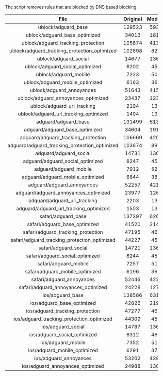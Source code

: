The script removes rules that are blocked by DNS based blocking.


| File | Original | Modified |
|:----:|:-----:|:-----:|
| ublock/adguard_base | 129523 | 59332 |
| ublock/adguard_base_optimized | 34013 | 18134 |
| ublock/adguard_tracking_protection | 105874 | 41355 |
| ublock/adguard_tracking_protection_optimized | 102898 | 8204 |
| ublock/adguard_social | 14677 | 13615 |
| ublock/adguard_social_optimized | 8202 | 4551 |
| ublock/adguard_mobile | 7223 | 5082 |
| ublock/adguard_mobile_optimized | 6163 | 3629 |
| ublock/adguard_annoyances | 51643 | 41579 |
| ublock/adguard_annoyances_optimized | 23437 | 12387 |
| ublock/adguard_url_tracking | 2194 | 1336 |
| ublock/adguard_url_tracking_optimized | 1494 | 1333 |
| adguard/adguard_base | 131499 | 61368 |
| adguard/adguard_base_optimized | 34604 | 19162 |
| adguard/adguard_tracking_protection | 106669 | 42092 |
| adguard/adguard_tracking_protection_optimized | 103674 | 8925 |
| adguard/adguard_social | 14731 | 13674 |
| adguard/adguard_social_optimized | 8247 | 4597 |
| adguard/adguard_mobile | 7912 | 5263 |
| adguard/adguard_mobile_optimized | 6844 | 3803 |
| adguard/adguard_annoyances | 52257 | 42114 |
| adguard/adguard_annoyances_optimized | 23977 | 12680 |
| adguard/adguard_url_tracking | 2203 | 1344 |
| adguard/adguard_url_tracking_optimized | 1503 | 1341 |
| safari/adguard_base | 137297 | 62609 |
| safari/adguard_base_optimized | 41520 | 21434 |
| safari/adguard_tracking_protection | 47195 | 4671 |
| safari/adguard_tracking_protection_optimized | 44227 | 4524 |
| safari/adguard_social | 14721 | 13658 |
| safari/adguard_social_optimized | 8244 | 4584 |
| safari/adguard_mobile | 7257 | 5119 |
| safari/adguard_mobile_optimized | 6196 | 3660 |
| safari/adguard_annoyances | 52446 | 42223 |
| safari/adguard_annoyances_optimized | 24228 | 12761 |
| ios/adguard_base | 138586 | 63117 |
| ios/adguard_base_optimized | 42826 | 21939 |
| ios/adguard_tracking_protection | 47277 | 4679 |
| ios/adguard_tracking_protection_optimized | 44309 | 4532 |
| ios/adguard_social | 14787 | 13697 |
| ios/adguard_social_optimized | 8312 | 4605 |
| ios/adguard_mobile | 7352 | 5163 |
| ios/adguard_mobile_optimized | 6291 | 3701 |
| ios/adguard_annoyances | 53202 | 42870 |
| ios/adguard_annoyances_optimized | 24988 | 13078 |